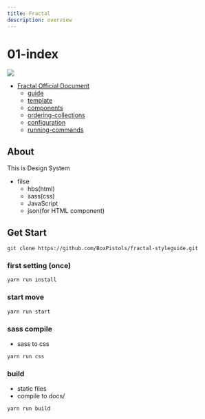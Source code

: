 ```yaml
---
title: Fractal
description: overview
---
```


# 01-index

![](/img/favicon.png)

-   [Fractal Official Document](https://fractal.build/)
    -   [guide](https://fractal.build/guide/)
    -   [template](https://fractal.build/guide/core-concepts/view-templates.html)
    -   [components](https://fractal.build/guide/components/)
    -   [ordering-collections](https://fractal.build/guide/collections/#ordering-collections)
    -   [configuration](https://fractal.build/guide/web/#configuration)
    -   [running-commands](https://fractal.build/guide/cli/#running-commands)

## About

This is Design System

-   filse
    -   hbs\(html\)
    -   sass\(css\)
    -   JavaScript
    -   json\(for HTML component\)

## Get Start

```
git clone https://github.com/BoxPistols/fractal-styleguide.git
```

### first setting \(once\)

```
yarn run install
```

### start move

```
yarn run start
```

### sass compile

-   sass to css

```
yarn run css
```

### build

-   static files
-   compile to docs/

```
yarn run build
```
